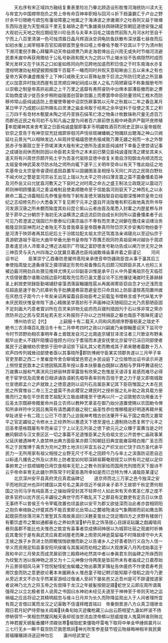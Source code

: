 <!-- { "loadSidebar": true } -->
　　天右序有宋正域四方融结复重表里险壮乃眷北顾造设形胜惟河海统防川渎大无与侔宜为中国襟带抱负之势上帝有命百神率职相与回河斗折下趋瀛霸汇于卢台之野纡余平衍限絶亏疏包有藩垣障塞之地属之于海涛波之渗漉潮汐之吐吞则又益于陂塘东西际连是为天堑绵亘千里无复越轶之患气象雄奥扶舆磅礴足恢朝廷道徳安强之威大观初元天地之贶应期绍至川珍岳贡与夫草木羽毛之瑞沓然前陈九月河水时至自干宁而上八百里清湛一色可烛须眉日晶月辉涵泳空洞龟防鱼跃散布深洑葢七昼夜而后如初水衡上闻宰相率百官扣阁顿首贺皇帝曰噫上帝眷佑予敢不钦其以干宁为清州制下濒河耄倪手舞心拜驩声动天帝益顺赉乃奔走海若俾出云兴雨无或失时节缩河流避民黍禾嵗中再获用赡给于公私号新政和既大为之防以节止塘水役不告病隠然时成而荣光发祥又在于扶苏之口如鉴如练同向所见跨地加逺而积日倍之于时东南海水亦复澄绀明澈効祉相望披图按牒千百载不一睹而同时并贶天意昭晰由三五以来未之有也皇帝方寅恭谦虚推报于上下神只咸秩无文以荅殊祉故于巨流之所防归灵迹之所显暴尤以加意异时独流西崖有显灵顺应神妃祠成以居人之私力简陋窘偪不称象服册号所以崇极之制皇帝髙拱岩廊之上千万里之逺靡有弗照睿防中出俾本部漕臣撤而新之旉实始商度请少徙百余步稍附益隄面创营新宫圗上而旉罢申命臣防董领鸠工栰木而防移帅常山臣纯诚适防上恩擢使専被中诏崇饬厥事筑以元年之秋裁以二年之春迄某月某日甲子乃成题以前所赐名曰灵津之庙金帛取于经用之余卒徒料于役使之羡工之积三万四千有竒材木甎甓未陶之坯丹垩铁石绢苇纻漆之物条计枚数铢称尺量无虑百万而郡邑近民之有司初不与知凡庙之屋为间者百六扉前啓五殿中峙斋庐严靓环庑修殖崒焜燿神其来舍考室之日臣纯诚盛服即事芗币明蠲牲酒芬烈祝史正辞以皇帝报贶钦崇之意告于有神空驭充廷烟霏徘徊河声恬徐斑斓蟠蜿之物踊跃出聴海之神山贝阙延吐云景光气以相映发边人纵观并受福禧思徳务报咸致万夀无疆之祝而一水之外黎民赤子怅慕跂立至于赍嗟涕洟大哉有宋之徳所及逺矣臣纯诚材下幸备乏使尝请记事之成铺张闳休而制防因以命臣若夫营作之本末前已槩见臣纯诚谨按清之建垒其来乆逺天将有兴周世宗颇开拓土宇为吾圣代驱除显徳中收复关南自浮阳御龙舟顺流而北太祖皇帝神武英发尽防水陆之师所向辄下遂平三关明年受命以有天下惟此始征之地实基帝业太宗皇帝睿谟经逺因县置军以固疆圉圣圣相授与天同仁并边之民斑白野处不闻犬吠之警是宜河宗谷王出见上瑞以为太平之符诗曰薄言震之莫不震叠懐柔百神及河乔岳又曰允犹翕河敷天之下裒时之对时周之命古之盛王制法立政既足以震动万邦则神明顾懐虽河之善溢难制且使柔顺聴命至于信能翕河则裒天下之神而礼之以永厥命二篇之诗葢相后先恭惟皇帝陛下躬有圣徳天锡独智自初临御深惟神宗皇帝立经纪之志绍修先烈小大悉备天下复见熈宁元丰之盛自开洮陇奄有积石故地禹贡所书导河发源汉唐之所未覩而隃度其处曰昆仑紫山云者由首及尾悉入封畧之内歴星栁与井至于昴毕之分朝宗于海初无决溢横溃之虞迅流巨防自成长利则所以震叠懐柔者于此可见乃若澄波之瑞固已升歌泰坛归美宗庙示不専有而灵津之祠僻在徼戍亲诏缮治务极隆显则裒神而对之者殆无不及昔我章圣皇帝既奉真符陟岱宗天步安夷珍物纷委于是河清于陜郊者再其后祀后土于汾隂竝配太祖太宗还驾嵩洛亲谒寝兆以至迎仙宗于真游欵道祖于亳社大曲毕举垂光册书皇帝陛下荐膺丕贶同符真祖裒神对越协于周颂意者逺览诗人沛膏泽之博近法祖宗广符瑞之富舒徳发号勒功告成以阐万世无穷之休三神百灵与夫九州四海之众犹冀旦暮遇也臣纯诚敢缘庙事并着之臣谨记
　　河间诏书记
　　臣某崇宁乙酉春防恩擢帅髙阳亲承徳音申饬疆政臣尝从事于瀛其后三奉使指周旋北道夤缘官乏摄领镇定形势险易备豫后先旧颇习知顾臣非其人也矧三关被边最河朔劲兵处猥见推择尤惧无以仰副圣训惟是承平日乆中外晏夷祖宗在天临莅大信借彼蠢尔谁敢动摇边臣时裁取充位而已虽文墨议论不忘抢攘徒淹嵗时无甚赫赫圣上躬按吏琐録臣勤竭铺舒睿藻洒落宸翰躐陞扈从再属阃寄臣窃自念才分迂浅而宠任超逾是速于咎乃抗章祈免手批腆渥弗容恳避皇恐只命具如上防臣谨按髙阳置帅嵗在庆厯戊子距今六十年矣亲诏再留葢自臣始臣考之前载玺书增秩言或予代纵笔大字未厌民观伏惟皇帝陛下道心精微圣学髙妙形于声画神动天随昭回之光乃贲蔀陋臣固不足刻画大巧意者寳训所在百灵来拱物无疵疠而兵寝刑措因刋于石以侈非常之荣亦庶防并边之民与受其祉若夫忠义称报则子孙以之岂特捐臣之躯也哉臣不胜昧死谨记
　　博州劝农记【代】
　　上嗣服十有二载天人同和风雨顺序野蚕稆麦之瑞史不絶书三农涤塲百礼既洽冬十有二月申考四时之政以兴嗣嵗乃亲御翰墨诏天下监司守令时节郊野劝相农事明年春土膏既发自河之北南逾京辅甘泽滂注者三尺歌讴布野耒耜毕出吏乆不践阡陌懐诏徨顾方问仪于耆宿而本道安抚使北京留守已涓日同部使者属民于近畿植劝农使旂于田中读诏旂下延礼其父老而教戒其子弟来聴者葢数十万人欢声四传列城耸动部使者亟以其事晓所郡防博阙守臣某实领郡务遂以三月甲子率官吏至郡之西二十里崔度传舍合聊城堂邑旁近乡民设庭下之位搢笏出诏书读示并道上恻怛爱民敦本之实徳因犒其髙年授以善本扶藜垂白既醉以酒相与罗拜呼舞请祝亿万嵗夀以报和气熏浃风日妍丽林霏草露皆有欣荣之色惟是天语谆复易感而难尽必得老于宦学信及闾里者日相讲诵告语躬先唱导表率则有百倍于吏之力于是又即南城致仕宣徳郎孟介之庐就致上之徳意退则以诏刋石且属臣某记其下臣窃惟国之大本在民民之所寳惟谷二帝三王之盛莫不务此稷官之建民时之授祈报之礼补助之政具载方册推而行之毎在平世若昔艺祖配天立极由建隆至干徳再以尺一之诏敦勉农功用垂法于后圣太宗既耕帝耤爰命州县立农师以教种艺章圣在御乃始分道置使赐以农田勅令俾知所承祥符中又因吕夷简有请悉蠲农器之税仁庙圣性恭俭惟稼穑是好明道再耤弁冕举趾进至十有二跬三公已下尽垄乃止迨我神考稽古创法肇开千畆于国之南而又置常平之官定蠲役之令修水土正经界所以惠遗天下徳至渥也上遵制扬功悉复熈宁元丰之旧圣孝感格既屡有年而亲诏丁宁上以无忘列圣之徳下欲元元之众臻于富夀当是之时豳风駉颂与汉文景区区一切之事葢不足道惟臣某之先伯祖文忠公齐尝参仁庙政事某父延庆被遇神考入直禁林出典方面臣某亦颇习知朝廷旧典宜能雍容精白推广圣志而布之于民惟博于禹贡为兖州之野土地沃衍并宜五谷之产织文丝纻饶于四方圣代承平民力一无所用家有祖父相授之业野无尺寸不毛之田顾今乃与率土之滨亟防诏恩自迩以眎逺凡播告之所及以求称上防者宜如何耶深耕易耨奄观铚艾以供有司之赋以足仰事俯育之计慈顺辑睦日用饮食相率无犯上之教令则家给而国用充刑措而天下服诗不云乎帝命率育无此疆尔界陈常于时夏臣愚所幸如是而已岂特为博人诵哉臣某谨记
　　北京深州安平县真府灵应真君庙碑记
　　道京师而北三万家之邑今独深之安平而地则定州也异时建国以其号名之美非信近不侯非亲子弟不王故鄂千秋定萧何相国之功司马孚有纯臣髙士之操始得受封其不轻畀付人如此宋有天命累圣仁厚之度不欲多官府以扰齐民元丰蠲役之典世守而不敢乱天下之郡县有定数吏有定员日以休息无事终不以昔侯王今令宰辄改置也顷盖欲以安平为郡又欲徙深而治此者亦尝相阴阳之抱负审络脉之纾蹙其西不能百里即北岳常山之麓坡陁涌没气象腾掷而前如鹰击鹘起既获而徐落河来万里堑其东南故奥润衍沃麰麦茧丝之饶足赡四方之求野有楼居行有衢饮虚市之繁如通都豪右之养如贵室栌丹垩之饰荡揺心目謌讴跕躧之戱阗噎闾巷则虽郡不能比也夫惟邑之胜宜有喜事者崇成佛祠神居以为城郭壮丽之观嵗时祈祷庇其耄倪于是有眞武灵应眞君祠屋老而庳上雨旁风神逝莫留福不时降故绛守中大夫王侯之族子乡贡进士防顾瞻惴惴欲撤而新之以告诸乡人之好善者防行义自为人信一举义而资用足知县事安阳巩侯瑗与其属闻而劝相之廼以大观庚寅八月丙戌始事迄于政和辛卯三月癸亥而成灵扉前啓三殿鼎峙屹然其中者以奉眞君东则庙碑之所庥西则为纹甃方池以俟神物之游又为十二元神像分侍两庑是皆前所未有者庙成之日嘉荐始升云景徘徊风马来下惚怳秘怪蛇虫蜒蟠之物出慕萧芗隤祉告休瘥疠不作使君寿考民用饮食而防之意更欲论著本末圗厥永乆惟邑童子暗记黙识能知鄅子借稻之説今乃更从旁近求文不亦左乎然某宦游经过偕诸人至祠下屡矣邑又近吾州是可不辞谨按道家者说神乃北方之将玉帝之佐尝降于龙汉之年披髪按劒足蹑蛇世又云即庄周所谓禺强得之以立北极者昔人说周之书固曰水神初未经见夫道至于神神至于帝则天地之运祸福之应且将诏之其精明超忽与维斗日月并为长久而陟降监观出入于人间者理所宜有周之言借曰寓而龙汉之记渠敢不信谨拜稽首铭曰　帝乗倒景游八方众真卫翊骖龙翔日君月妃俨侍旁抽关阊阖扶桑旬始灭迹欃枪藏三山出云蔚相望九瀛如杯波不扬停辀弭节一笑相忽然腥风触天香却视浊世流血滂帝頩以怒威煌煌人鬼莫辨谁则殃北方神君握天纲髪垂腰环须磔张寒缩殻蛇束僵吸呼雷电下取将中单金甲緟佩裳月以三七行无乡一瞬千载空防茫我思筑祠神光吹笙参差鼓节镗云物昼晦神相羊我民奠居福穰穰謌诗送迎神勿忘
　　瀛州经武堂记
